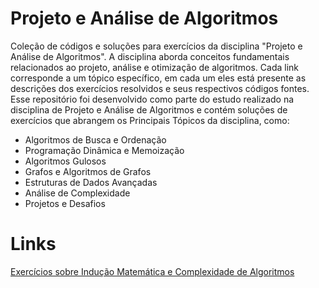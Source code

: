 # Projeto e Análise de Algoritmos
Coleção de códigos e soluções para exercícios da disciplina "Projeto e Análise de Algoritmos". A disciplina aborda conceitos fundamentais relacionados ao projeto, análise e otimização de algoritmos. Cada link corresponde a um tópico específico, em cada um eles está presente as descrições dos exercícios resolvidos e seus respectivos códigos fontes. Esse repositório foi desenvolvido como parte do estudo realizado na disciplina de Projeto e Análise de Algoritmos e contém soluções de exercícios que abrangem os Principais Tópicos da disciplina, como:
- Algoritmos de Busca e Ordenação
- Programação Dinâmica e Memoização
- Algoritmos Gulosos
- Grafos e Algoritmos de Grafos
- Estruturas de Dados Avançadas
- Análise de Complexidade
- Projetos e Desafios

# Links
[Exercícios sobre Indução Matemática e Complexidade de Algoritmos](https://htmlpreview.github.io/?https://github.com/davidferraz01/Projeto-e-Analise-de-Algoritmos/blob/ae9301560c1ea3b5719d7c2ed240d53199f8810c/Induc%CC%A7a%CC%83o%20Matema%CC%81tica%20e%20Complexidade%20de%20Algoritmos.html)
